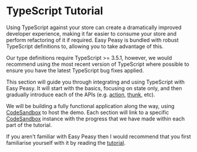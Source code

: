 # TypeScript Tutorial

Using TypeScript against your store can create a dramatically improved developer experience, making it far easier to consume your store and perform refactoring of it if required. Easy Peasy is bundled with robust TypeScript definitions to, allowing you to take advantage of this.

Our type definitions require TypeScript >= 3.5.1, however, we would recommend using the most recent version of TypeScript where possible to ensure you have the latest TypeScript bug fixes applied.

This section will guide you through integrating and using TypeScript with Easy Peasy. It will start with the basics, focusing on state only, and then gradually introduce each of the APIs (e.g. [action](/docs/api/action.html), [thunk](/docs/api/thunk.html), etc).

We will be building a fully functional application along the way, using [CodeSandbox](https://codesandbox.io) to host the demo. Each section will link to a specific [CodeSandbox](https://codesandbox.io) instance with the progress that we have made within each part of the tutorial.

If you aren't familiar with Easy Peasy then I would recommend that you first familiarise yourself with it by reading the [tutorial](/docs/tutorial.html).

